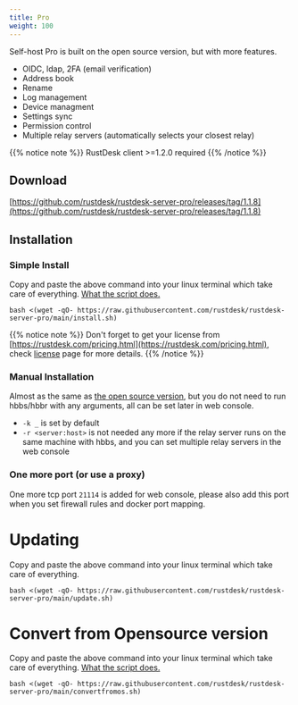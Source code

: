 ```yaml
---
title: Pro
weight: 100
---
```


Self-host Pro is built on the open source version, but with more features.

- OIDC, ldap, 2FA (email verification)
- Address book
- Rename 
- Log management
- Device managment
- Settings sync
- Permission control
- Multiple relay servers (automatically selects your closest relay)

{{% notice note %}}
RustDesk client >=1.2.0 required
{{% /notice %}}

## Download

[https://github.com/rustdesk/rustdesk-server-pro/releases/tag/1.1.8](https://github.com/rustdesk/rustdesk-server-pro/releases/tag/1.1.8)

## Installation

### Simple Install

Copy and paste the above command into your linux terminal which take care of everything. [What the script does.](https://rustdesk.com/docs/en/self-host/pro/installscript/)

`bash <(wget -qO- https://raw.githubusercontent.com/rustdesk/rustdesk-server-pro/main/install.sh)`

{{% notice note %}}
Don't forget to get your license from [https://rustdesk.com/pricing.html](https://rustdesk.com/pricing.html), check [license](/docs/en/self-host/pro/license) page for more details.
{{% /notice %}}

### Manual Installation
Almost as the same as [the open source version](/docs/en/self-host/install/), but you do not need to run hbbs/hbbr with any arguments, all can be set later in web console.

- `-k _` is set by default
- `-r <server:host>` is not needed any more if the relay server runs on the same machine with hbbs, and you can set multiple relay servers in the web console

### One more port (or use a proxy)

One more tcp port `21114` is added for web console, please also add this port when you set firewall rules and docker port mapping.

# Updating

Copy and paste the above command into your linux terminal which take care of everything.  

`bash <(wget -qO- https://raw.githubusercontent.com/rustdesk/rustdesk-server-pro/main/update.sh)`

# Convert from Opensource version

Copy and paste the above command into your linux terminal which take care of everything. [What the script does.](https://rustdesk.com/docs/en/self-host/pro/installscript/)

`bash <(wget -qO- https://raw.githubusercontent.com/rustdesk/rustdesk-server-pro/main/convertfromos.sh)`
